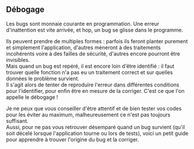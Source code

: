 ## Débogage

Les bugs sont monnaie courante en programmation.
Une erreur d'inattention est vite arrivée, et hop, un bug se glisse dans le programme.

Ils peuvent prendre de multiples formes : parfois ils feront planter purement et simplement l'application, d'autres mèneront à des traitements incohérents voire à des failles de sécurité, d'autres encore pourront être invisibles.  
Mais quand un bug est repéré, il est encore loin d'être identifié : il faut trouver quelle fonction n'a pas eu un traitement correct et sur quelles données le problème survient.  
Il s'agit alors de tenter de reproduire l'erreur dans différentes conditions pour l'identifier, pour enfin être en mesure de la corriger.
C'est ce que l'on appelle le débogage !

Je ne peux que vous conseiller d'être attentif et de bien tester vos codes pour les éviter au maximum, malheureusement ce n'est pas toujours suffisant.  
Aussi, pour ne pas vous retrouver désemparé quand un bug survient (qu'il soit décelé lorsque l'application tourne ou lors de tests), voici un petit guide pour apprendre à trouver l'origine du bug et la corriger.
